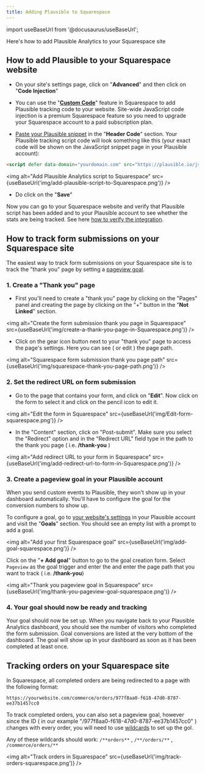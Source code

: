 ```yaml
---
title: Adding Plausible to Squarespace
---
```


import useBaseUrl from '@docusaurus/useBaseUrl';

Here's how to add Plausible Analytics to your Squarespace site

## How to add Plausible to your Squarespace website 

* On your site's settings page, click on "**Advanced**"  and then click on "**Code Injection**"

* You can use the "**[Custom Code](https://university.Squarespace.com/lesson/custom-code-in-the-head-and-body-tags)**" feature in Squarespace to add Plausible tracking code to your website. Site-wide JavaScript code injection is a premium Squarespace feature so you need to upgrade your Squarespace account to a paid subscription plan.

* [Paste your Plausible snippet](https://plausible.io/docs/plausible-script) in the "**Header Code**" section. Your Plausible tracking script code will look something like this (your exact code will be shown on the JavaScript snippet page in your Plausible account):

```html
<script defer data-domain="yourdomain.com" src="https://plausible.io/js/script.js"></script>
```

<img alt="Add Plausible Analytics script to Squarespace" src={useBaseUrl('img/add-plausible-script-to-Squarespace.png')} />

* Do click on the "**Save**" 

Now you can go to your Squarespace website and verify that Plausible script has been added and to your Plausible account to see whether the stats are being tracked. See here [how to verify the integration](troubleshoot-integration.md).

## How to track form submissions on your Squarespace site

The easiest way to track form submissions on your Squarespace site is to track the "thank you" page by setting a [pageview goal](https://plausible.io/docs/pageview-goals).

### 1. Create a "Thank you" page

* First you'll need to create a "thank you" page by clicking on the "Pages" panel and creating the page by clicking on the "+" button in the "**Not Linked**" section. 

<img alt="Create the form submission thank you page in Squarespace" src={useBaseUrl('img/create-a-thank-you-page-in-Squarespace.png')} />

* Click on the gear icon button next to your "thank you" page to access the page's settings. Here you can see ( or edit ) the page path. 

<img alt="Squarespace form submission thank you page path" src={useBaseUrl('img/squarespace-thank-you-page-path.png')} />


### 2. Set the redirect URL on form submission

* Go to the page that contains your form, and click on "**Edit**". Now click on the form to select it and click on the pencil icon to edit it.

<img alt="Edit the form in Squarespace" src={useBaseUrl('img/Edit-form-squarespace.png')} />

* In the "Content" section, click on "Post-submit". Make sure you select the "Redirect" option and in the "Redirect URL" field type in the path to the thank you page ( i.e. **/thank-you** )

<img alt="Add redirect URL to your form in Squarespace" src={useBaseUrl('img/add-redirect-url-to-form-in-Squarespace.png')} />

### 3. Create a pageview goal in your Plausible account

When you send custom events to Plausible, they won't show up in your dashboard automatically. You'll have to configure the goal for the conversion numbers to show up.

To configure a goal, go to [your website's settings](website-settings.md) in your Plausible account and visit the "**Goals**" section. You should see an empty list with a prompt to add a goal.

<img alt="Add your first Squarespace goal" src={useBaseUrl('img/add-goal-squarespace.png')} />

Click on the "**+ Add goal**" button to go to the goal creation form. Select `Pageview` as the goal trigger and enter the and enter the page path that you want to track ( i.e. **/thank-you**)

<img alt="Thank you pageview goal in Squarespace" src={useBaseUrl('img/thank-you-pageview-goal-squarespace.png')} />

### 4. Your goal should now be ready and tracking

Your goal should now be set up. When you navigate back to your Plausible Analytics dashboard, you should see the number of visitors who completed the form submission. Goal conversions are listed at the very bottom of the dashboard. The goal will show up in your dashboard as soon as it has been completed at least once.


## Tracking orders on your Squarespace site

In Squarespace, all completed orders are being redirected to a page with the following format: 

```https://yourwebsite.com/commerce/orders/977f8aa0-f618-47d0-8787-ee37b1457cc0```

To track completed orders, you can also set a pageview goal, however since the ID ( in our example "/977f8aa0-f618-47d0-8787-ee37b1457cc0" ) changes with every order, you will need to use [wildcards](https://plausible.io/docs/pageview-goals#pageview-goals-support-wildcards) to set up the gol. 

Any of these wildcards should work: `/**orders**` , `/**/orders/**` , `/commerce/orders/**`

<img alt="Track orders in Squarespace" src={useBaseUrl('img/track-orders-squarespace.png')} />
